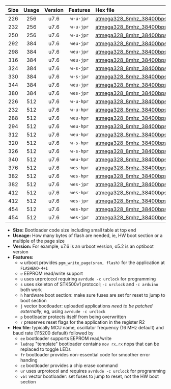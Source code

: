 |Size|Usage|Version|Features|Hex file|
|:-:|:-:|:-:|:-:|:--|
|226|256|u7.6|`w-u-jpr`|[atmega328_8mhz_38400bps_ur_vbl.hex](https://raw.githubusercontent.com/stefanrueger/urboot/main/atmega328_8mhz_38400bps_ur_vbl.hex)|
|232|256|u7.6|`w-u-jpr`|[atmega328_8mhz_38400bps_lednop_ur_vbl.hex](https://raw.githubusercontent.com/stefanrueger/urboot/main/atmega328_8mhz_38400bps_lednop_ur_vbl.hex)|
|250|256|u7.6|`w-u-jpr`|[atmega328_8mhz_38400bps_lednop_fr_ur_vbl.hex](https://raw.githubusercontent.com/stefanrueger/urboot/main/atmega328_8mhz_38400bps_lednop_fr_ur_vbl.hex)|
|292|384|u7.6|`weu-jpr`|[atmega328_8mhz_38400bps_ee_ur_vbl.hex](https://raw.githubusercontent.com/stefanrueger/urboot/main/atmega328_8mhz_38400bps_ee_ur_vbl.hex)|
|298|384|u7.6|`weu-jpr`|[atmega328_8mhz_38400bps_ee_lednop_ur_vbl.hex](https://raw.githubusercontent.com/stefanrueger/urboot/main/atmega328_8mhz_38400bps_ee_lednop_ur_vbl.hex)|
|316|384|u7.6|`weu-jpr`|[atmega328_8mhz_38400bps_ee_lednop_fr_ur_vbl.hex](https://raw.githubusercontent.com/stefanrueger/urboot/main/atmega328_8mhz_38400bps_ee_lednop_fr_ur_vbl.hex)|
|324|384|u7.6|`w-s-jpr`|[atmega328_8mhz_38400bps_vbl.hex](https://raw.githubusercontent.com/stefanrueger/urboot/main/atmega328_8mhz_38400bps_vbl.hex)|
|330|384|u7.6|`w-s-jpr`|[atmega328_8mhz_38400bps_lednop_vbl.hex](https://raw.githubusercontent.com/stefanrueger/urboot/main/atmega328_8mhz_38400bps_lednop_vbl.hex)|
|344|384|u7.6|`weu-jpr`|[atmega328_8mhz_38400bps_ee_lednop_fr_ce_ur_vbl.hex](https://raw.githubusercontent.com/stefanrueger/urboot/main/atmega328_8mhz_38400bps_ee_lednop_fr_ce_ur_vbl.hex)|
|380|384|u7.6|`wes-jpr`|[atmega328_8mhz_38400bps_ee_vbl.hex](https://raw.githubusercontent.com/stefanrueger/urboot/main/atmega328_8mhz_38400bps_ee_vbl.hex)|
|226|512|u7.6|`w-u-hpr`|[atmega328_8mhz_38400bps_ur.hex](https://raw.githubusercontent.com/stefanrueger/urboot/main/atmega328_8mhz_38400bps_ur.hex)|
|232|512|u7.6|`w-u-hpr`|[atmega328_8mhz_38400bps_lednop_ur.hex](https://raw.githubusercontent.com/stefanrueger/urboot/main/atmega328_8mhz_38400bps_lednop_ur.hex)|
|288|512|u7.6|`weu-hpr`|[atmega328_8mhz_38400bps_ee_ur.hex](https://raw.githubusercontent.com/stefanrueger/urboot/main/atmega328_8mhz_38400bps_ee_ur.hex)|
|294|512|u7.6|`weu-hpr`|[atmega328_8mhz_38400bps_ee_lednop_ur.hex](https://raw.githubusercontent.com/stefanrueger/urboot/main/atmega328_8mhz_38400bps_ee_lednop_ur.hex)|
|312|512|u7.6|`weu-hpr`|[atmega328_8mhz_38400bps_ee_lednop_fr_ur.hex](https://raw.githubusercontent.com/stefanrueger/urboot/main/atmega328_8mhz_38400bps_ee_lednop_fr_ur.hex)|
|320|512|u7.6|`w-s-hpr`|[atmega328_8mhz_38400bps.hex](https://raw.githubusercontent.com/stefanrueger/urboot/main/atmega328_8mhz_38400bps.hex)|
|326|512|u7.6|`w-s-hpr`|[atmega328_8mhz_38400bps_lednop.hex](https://raw.githubusercontent.com/stefanrueger/urboot/main/atmega328_8mhz_38400bps_lednop.hex)|
|340|512|u7.6|`weu-hpr`|[atmega328_8mhz_38400bps_ee_lednop_fr_ce_ur.hex](https://raw.githubusercontent.com/stefanrueger/urboot/main/atmega328_8mhz_38400bps_ee_lednop_fr_ce_ur.hex)|
|376|512|u7.6|`wes-hpr`|[atmega328_8mhz_38400bps_ee.hex](https://raw.githubusercontent.com/stefanrueger/urboot/main/atmega328_8mhz_38400bps_ee.hex)|
|382|512|u7.6|`wes-hpr`|[atmega328_8mhz_38400bps_ee_lednop.hex](https://raw.githubusercontent.com/stefanrueger/urboot/main/atmega328_8mhz_38400bps_ee_lednop.hex)|
|382|512|u7.6|`wes-jpr`|[atmega328_8mhz_38400bps_ee_lednop_vbl.hex](https://raw.githubusercontent.com/stefanrueger/urboot/main/atmega328_8mhz_38400bps_ee_lednop_vbl.hex)|
|412|512|u7.6|`wes-hpr`|[atmega328_8mhz_38400bps_ee_lednop_fr.hex](https://raw.githubusercontent.com/stefanrueger/urboot/main/atmega328_8mhz_38400bps_ee_lednop_fr.hex)|
|412|512|u7.6|`wes-jpr`|[atmega328_8mhz_38400bps_ee_lednop_fr_vbl.hex](https://raw.githubusercontent.com/stefanrueger/urboot/main/atmega328_8mhz_38400bps_ee_lednop_fr_vbl.hex)|
|454|512|u7.6|`wes-hpr`|[atmega328_8mhz_38400bps_ee_lednop_fr_ce.hex](https://raw.githubusercontent.com/stefanrueger/urboot/main/atmega328_8mhz_38400bps_ee_lednop_fr_ce.hex)|
|454|512|u7.6|`wes-jpr`|[atmega328_8mhz_38400bps_ee_lednop_fr_ce_vbl.hex](https://raw.githubusercontent.com/stefanrueger/urboot/main/atmega328_8mhz_38400bps_ee_lednop_fr_ce_vbl.hex)|

- **Size:** Bootloader code size including small table at top end
- **Useage:** How many bytes of flash are needed, ie, HW boot section or a multiple of the page size
- **Version:** For example, u7.6 is an urboot version, o5.2 is an optiboot version
- **Features:**
  + `w` urboot provides `pgm_write_page(sram, flash)` for the application at `FLASHEND-4+1`
  + `e` EEPROM read/write support
  + `u` uses urprotocol requiring `avrdude -c urclock` for programming
  + `s` uses skeleton of STK500v1 protocol; `-c urclock` and `-c arduino` both work
  + `h` hardware boot section: make sure fuses are set for reset to jump to boot section
  + `j` vector bootloader: uploaded applications *need to be patched externally*, eg, using `avrdude -c urclock`
  + `p` bootloader protects itself from being overwritten
  + `r` preserves reset flags for the application in the register R2
- **Hex file:** typically MCU name, oscillator frequency (16 MHz default) and baud rate (115200 default) followed by
  + `ee` bootloader supports EEPROM read/write
  + `lednop` "template" bootloader contains `mov rx,rx` nops that can be replaced to toggle LEDs
  + `fr` bootloader provides non-essential code for smoother error handing
  + `ce` bootloader provides a chip erase command
  + `ur` uses urprotocol and requires `avrdude -c urclock` for programming
  + `vbl` vector bootloader: set fuses to jump to reset, not the HW boot section
